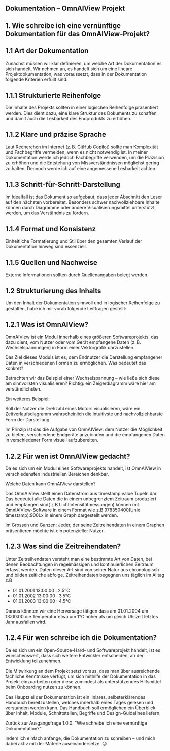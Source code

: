 
## Dokumentation – OmnAIView Projekt

## 1. Wie schreibe ich eine vernünftige Dokumentation für das OmnAIView-Projekt?

## 1.1 Art der Dokumentation

Zunächst müssen wir klar definieren, um welche Art der Dokumentation es sich handelt. Wir nehmen an, es handelt sich um eine lineare Projektdokumentation, was voraussetzt, dass in der Dokumentation folgende Kriterien erfüllt sind:

## 1.1.1 Strukturierte Reihenfolge

Die Inhalte des Projekts sollten in einer logischen Reihenfolge präsentiert werden. Dies dient dazu, eine klare Struktur des Dokuments zu schaffen und damit auch die Lesbarkeit des Endprodukts zu erhöhen.

## 1.1.2 Klare und präzise Sprache

Laut Recherchen im Internet (z. B. GitHub Copilot) sollte man Komplexität und Fachbegriffe vermeiden, wenn es nicht notwendig ist. In meiner Dokumentation werde ich jedoch Fachbegriffe verwenden, um die Präzision zu erhöhen und die Entstehung von Missverständnissen möglichst gering zu halten. Dennoch werde ich auf eine angemessene Lesbarkeit achten.

## 1.1.3 Schritt-für-Schritt-Darstellung

Im Idealfall ist das Dokument so aufgebaut, dass jeder Abschnitt den Leser auf den nächsten vorbereitet. Besonders schwer nachvollziehbare Inhalte können durch Diagramme oder andere Visualisierungsmittel unterstützt werden, um das Verständnis zu fördern.

## 1.1.4 Format und Konsistenz

Einheitliche Formatierung und Stil über den gesamten Verlauf der Dokumentation hinweg sind essenziell.

## 1.1.5 Quellen und Nachweise

Externe Informationen sollten durch Quellenangaben belegt werden.

## 1.2 Strukturierung des Inhalts

Um den Inhalt der Dokumentation sinnvoll und in logischer Reihenfolge zu gestalten, habe ich mir vorab folgende Leitfragen gestellt:

## 1.2.1 Was ist OmnAIView?

OmnAIView ist ein Modul innerhalb eines größeren Softwareprojekts, das dazu dient, vom Nutzer oder vom Gerät empfangene Daten (z. B. Wechselspannungen) in Form einer Vektorgrafik darzustellen.
 
Das Ziel dieses Moduls ist es, dem Endnutzer die Darstellung empfangener Daten in verschiedenen Formen zu ermöglichen. Was bedeutet das konkret?  

Betrachten wir das Beispiel einer Wechselspannung – wie ließe sich diese am sinnvollsten visualisieren? Richtig: ein Zeigerdiagramm wäre hier am verständlichsten.
  
Ein weiteres Beispiel:

Soll der Nutzer die Drehzahl eines Motors visualisieren, wäre ein Zeitverlaufsdiagramm wahrscheinlich die intuitivste und nachvollziehbarste Form der Darstellung.

Im Prinzip ist das die Aufgabe von OmnAIView: dem Nutzer die Möglichkeit zu bieten, verschiedene Endgeräte anzubinden und die empfangenen Daten in verschiedener Form visuell aufzubereiten.


## 1.2.2 Für wen ist OmnAIView gedacht?

Da es sich um ein Modul eines Softwareprojekts handelt, ist OmnAIView in verschiedensten industriellen Bereichen denkbar.

  
Welche Daten kann OmnAIView darstellen?

Das OmnAIView stellt einen Datenstrom aus timestamp:value Tupeln dar.
Das bedeutet alle Daten die in einem unbegrenztem Zeitraum produziert und empfangen sind(
z.B Lichtintensitätmessungen) können mit OmniAIView-Software in einem Format wie z.B 978350400(Unix timestamp):900Lx 
in einem Graph dargestellt werden.
   
Im Grossen und Ganzen: Jeder, der seine Zeitreihendaten in einem Graphen präsentieren möchte ist ein potenzieller Nutzer.

## 1.2.3 Was sind die Zeitreihendaten?

Unter Zeitreihendaten versteht man eine bestimmte Art von Daten, bei denen Beobachtungen in regelmässigen und kontinuierlichen Zeitraum erfasst werden.
Daten dieser Art sind von seiner Natur aus chronologisch und bilden zeitliche abfolge.
Zeitreihendaten begegnen uns täglich im Alltag z.B

- 01.01.2001 13:00:00 : 2.5°C
- 01.01.2002 13:00:00 : 3.5°C
- 01.01.2003 13:00:00 : 4.5°C

Daraus könnten wir eine Hervorsage tätigen dass am 01.01.2004 um 13:00:00 die Temperatur etwa um 1°C höher als um gleich Uhrzeit letztes Jahr ausfallen wird.
 
## 1.2.4 Für wen schreibe ich die Dokumentation?

Da es sich um ein Open-Source-Hard- und Softwareprojekt handelt, ist es wünschenswert, dass sich weitere Entwickler entscheiden, an der Entwicklung teilzunehmen.

Die Mitwirkung an dem Projekt setzt voraus, dass man über ausreichende fachliche Kenntnisse verfügt, um sich mithilfe der Dokumentation in das Projekt einzuarbeiten oder diese zumindest als unterstützendes Hilfsmittel beim Onboarding nutzen zu können.

Das Hauptziel der Dokumentation ist ein liniares, selbsterklärendes Handbuch bereitzustellen, welches innerhalb eines Tages gelesen und verstanden werden kann. Das Handbuch soll ermöglichen ein Überblick über Inhalt, Module, Schnittstellen, Begriffe und Design-Guidelines liefern.

Zurück zur Ausgangsfrage 1.0.0: "Wie schreibe ich eine vernünftige Dokumentation?"

Indem ich einfach anfange, die Dokumentation zu schreiben – und mich dabei aktiv mit der Materie auseinandersetze. 😉
